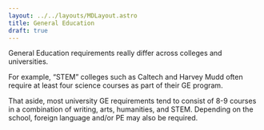```yaml
---
layout: ../../layouts/MDLayout.astro
title: General Education
draft: true
---
```


General Education requirements really differ across colleges and universities.

For example, “STEM” colleges such as Caltech and Harvey Mudd often require at least four science courses as part of their GE program.

That aside, most university GE requirements tend to consist of 8-9 courses in a combination of writing, arts, humanities, and STEM. Depending on the school, foreign language and/or PE may also be required.
